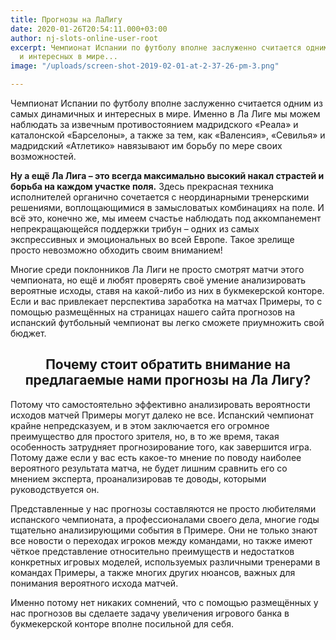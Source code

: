 ```yaml
---
title: Прогнозы на ЛаЛигу
date: 2020-01-26T20:54:11.000+03:00
author: nj-slots-online-user-root
excerpt: Чемпионат Испании по футболу вполне заслуженно считается одним из самых динамичных
  и интересных в мире...
image: "/uploads/screen-shot-2019-02-01-at-2-37-26-pm-3.png"

---
```

Чемпионат Испании по футболу вполне заслуженно считается одним из самых динамичных и интересных в мире. Именно в Ла Лиге мы можем наблюдать за извечным противостоянием мадридского &#171;Реала&#187; и каталонской &#171;Барселоны&#187;, а также за тем, как &#171;Валенсия&#187;, &#171;Севилья&#187; и мадридский &#171;Атлетико&#187; навязывают им борьбу по мере своих возможностей.

**Ну а ещё Ла Лига – это всегда максимально высокий накал страстей и борьба на каждом участке поля.** Здесь прекрасная техника исполнителей органично сочетается с неординарными тренерскими решениями, воплощающимися в замысловатых комбинациях на поле. И всё это, конечно же, мы имеем счастье наблюдать под аккомпанемент непрекращающейся поддержки трибун – одних из самых экспрессивных и эмоциональных во всей Европе. Такое зрелище просто невозможно обходить своим вниманием!

Многие среди поклонников Ла Лиги не просто смотрят матчи этого чемпионата, но ещё и любят проверять своё умение анализировать вероятные исходы, ставя на какой-либо из них в букмекерской конторе. Если и вас привлекает перспектива заработка на матчах Примеры, то с помощью размещённых на страницах нашего сайта прогнозов на испанский футбольный чемпионат вы легко сможете приумножить свой бюджет.

<h2 style="text-align: center;">
  Почему стоит обратить внимание на предлагаемые нами прогнозы на Ла Лигу?
</h2>

Потому что самостоятельно эффективно анализировать вероятности исходов матчей Примеры могут далеко не все. Испанский чемпионат крайне непредсказуем, и в этом заключается его огромное преимущество для простого зрителя, но, в то же время, такая особенность затрудняет прогнозирование того, как завершится игра. Потому даже если у вас есть какое-то мнение по поводу наиболее вероятного результата матча, не будет лишним сравнить его со мнением эксперта, проанализировав те доводы, которыми руководствуется он.

Представленные у нас прогнозы составляются не просто любителями испанского чемпионата, а профессионалами своего дела, многие годы тщательно анализирующими события в Примере. Они не только знают все новости о переходах игроков между командами, но также имеют чёткое представление относительно преимуществ и недостатков конкретных игровых моделей, используемых различными тренерами в командах Примеры, а также многих других нюансов, важных для понимания вероятного исхода матчей.

Именно потому нет никаких сомнений, что с помощью размещённых у нас прогнозов вы сделаете задачу увеличения игрового банка в букмекерской конторе вполне посильной для себя.
